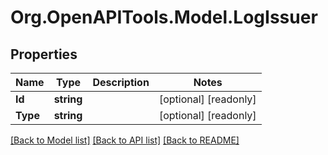# Org.OpenAPITools.Model.LogIssuer

## Properties

Name | Type | Description | Notes
------------ | ------------- | ------------- | -------------
**Id** | **string** |  | [optional] [readonly] 
**Type** | **string** |  | [optional] [readonly] 

[[Back to Model list]](../README.md#documentation-for-models) [[Back to API list]](../README.md#documentation-for-api-endpoints) [[Back to README]](../README.md)

